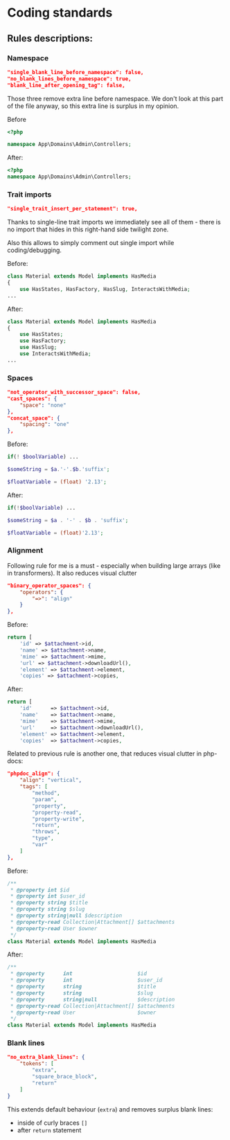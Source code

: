 # Coding standards

## Rules descriptions:

### Namespace
```json
"single_blank_line_before_namespace": false,
"no_blank_lines_before_namespace": true,
"blank_line_after_opening_tag": false,
```
Those three remove extra line before namespace. We don't look at this part of the file anyway, so this extra line is surplus in my opinion.  

Before
```php
<?php

namespace App\Domains\Admin\Controllers;
```

After:

```php
<?php
namespace App\Domains\Admin\Controllers;
```

### Trait imports

```json
"single_trait_insert_per_statement": true, 
```

Thanks to single-line trait imports we immediately see all of them - there is no import that hides in this right-hand side twilight zone.

Also this allows to simply comment out single import while coding/debugging.

Before: 

```php
class Material extends Model implements HasMedia
{
    use HasStates, HasFactory, HasSlug, InteractsWithMedia;
...
```

After:
```php
class Material extends Model implements HasMedia
{
    use HasStates;
    use HasFactory;
    use HasSlug;
    use InteractsWithMedia;
...
```

### Spaces

```json
"not_operator_with_successor_space": false,
"cast_spaces": {
    "space": "none"
},
"concat_space": {
    "spacing": "one"
},
```

Before:
```php
if(! $boolVariable) ...

$someString = $a.'-'.$b.'suffix';

$floatVariable = (float) '2.13'; 
```
After:

```php
if(!$boolVariable) ...

$someString = $a . '-' . $b . 'suffix';

$floatVariable = (float)'2.13'; 
```

### Alignment

Following rule for me is a must - especially when building large arrays (like in transformers).
It also reduces visual clutter

```json
"binary_operator_spaces": {
    "operators": {
        "=>": "align"
    }
},
```

Before:

```php
return [
    'id' => $attachment->id,
    'name' => $attachment->name,
    'mime' => $attachment->mime,
    'url' => $attachment->downloadUrl(),
    'element' => $attachment->element,
    'copies' => $attachment->copies,
```

After: 

```php
return [
    'id'      => $attachment->id,
    'name'    => $attachment->name,
    'mime'    => $attachment->mime,
    'url'     => $attachment->downloadUrl(),
    'element' => $attachment->element,
    'copies'  => $attachment->copies,
```

Related to previous rule is another one, that reduces visual clutter in php-docs:

```json
"phpdoc_align": {
    "align": "vertical",
    "tags": [
        "method",
        "param",
        "property",
        "property-read",
        "property-write",
        "return",
        "throws",
        "type",
        "var"
    ]
},
```

Before:

```php
/**
 * @property int $id
 * @property int $user_id
 * @property string $title
 * @property string $slug
 * @property string|null $description
 * @property-read Collection|Attachment[] $attachments
 * @property-read User $owner
 */
class Material extends Model implements HasMedia
```

After:

```php
/**
 * @property      int                     $id
 * @property      int                     $user_id
 * @property      string                  $title
 * @property      string                  $slug
 * @property      string|null             $description
 * @property-read Collection|Attachment[] $attachments
 * @property-read User                    $owner
 */
class Material extends Model implements HasMedia
```

### Blank lines

```json
"no_extra_blank_lines": {
    "tokens": [
        "extra",
        "square_brace_block",
        "return"
    ]
}
```

This extends default behaviour (`extra`) and removes surplus blank lines:
- inside of curly braces `[]`
- after `return` statement
